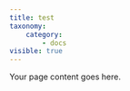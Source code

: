 ```yaml
---
title: test
taxonomy:
    category:
        - docs
visible: true
---
```


Your page content goes here.